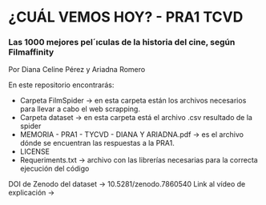 # ¿CUÁL VEMOS HOY? - PRA1 TCVD
### Las 1000 mejores pel´ıculas de la historia del cine, según Filmaffinity 
Por Diana Celine Pérez y Ariadna Romero

En este repositorio encontrarás:
  - Carpeta FilmSpider -> en esta carpeta están los archivos necesarios para llevar a cabo el web scrapping.
  -  Carpeta dataset -> en esta carpeta está el archivo .csv resultado de la spider
  -  MEMORIA - PRA1 - TYCVD - DIANA Y ARIADNA.pdf -> es el archivo dónde se encuentran las respuestas a la PRA1.
  -  LICENSE
  -  Requeriments.txt -> archivo con las librerías necesarias para la correcta ejecución del código


DOI de Zenodo del dataset -> 10.5281/zenodo.7860540
Link al vídeo de explicación ->
